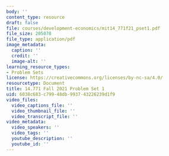 ```yaml
---
body: ''
content_type: resource
draft: false
file: courses/development-economics/mit14_771f21_pset1.pdf
file_size: 205078
file_type: application/pdf
image_metadata:
  caption: ''
  credit: ''
  image-alt: ''
learning_resource_types:
- Problem Sets
license: https://creativecommons.org/licenses/by-nc-sa/4.0/
resourcetype: Document
title: 14.771 Fall 2021 Problem Set 1
uid: 6038c683-c799-48db-9937-43226239d1f9
video_files:
  video_captions_file: ''
  video_thumbnail_file: ''
  video_transcript_file: ''
video_metadata:
  video_speakers: ''
  video_tags: ''
  youtube_description: ''
  youtube_id: ''
---
```

